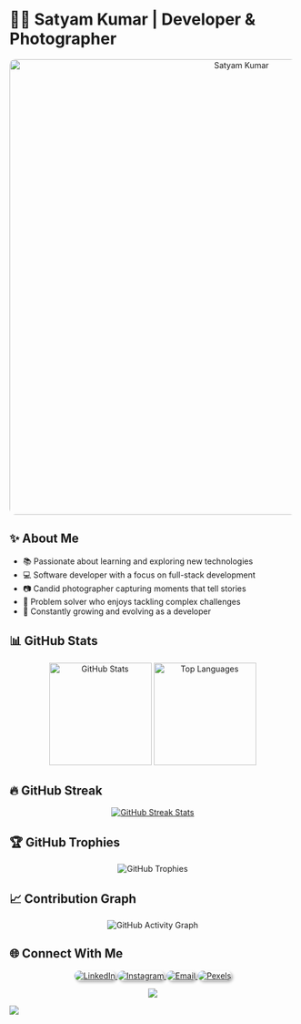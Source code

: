 # 👨‍💻 Satyam Kumar | Developer & Photographer

<p align="center">
  <img src="https://images.wallpapersden.com/image/download/late-night-coding_bWxubGiUmZqaraWkpJRobWllrWdma2U.jpg" alt="Satyam Kumar" width="800" style="border-radius: 10px"/>
</p>

## ✨ About Me

- 📚 Passionate about learning and exploring new technologies
- 💻 Software developer with a focus on full-stack development
- 📷 Candid photographer capturing moments that tell stories
- 🧠 Problem solver who enjoys tackling complex challenges
- 🌱 Constantly growing and evolving as a developer

## 📊 GitHub Stats

<div align="center">
  <img height="180em" src="https://github-readme-stats.vercel.app/api?username=Satyam2003-dev&theme=tokyonight&show_icons=true&count_private=true&include_all_commits=true&border_radius=8" alt="GitHub Stats" />
  <img height="180em" src="https://github-readme-stats.vercel.app/api/top-langs/?username=Satyam2003-dev&layout=compact&theme=tokyonight&langs_count=8&border_radius=8" alt="Top Languages" />
</div>

## 🔥 GitHub Streak  
<p align="center">
  <a href="https://git.io/streak-stats">
    <img src="https://streak-stats.demolab.com/?user=Satyam2003-dev&theme=tokyonight&hide_border=true" alt="GitHub Streak Stats" />
  </a>
</p>

## 🏆 GitHub Trophies
<p align="center">
  <img src="https://github-profile-trophy.vercel.app/?username=Satyam2003-dev&rank=SECRET,SSS,SS,S,AAA,AA,A,B,C&theme=tokyonight&no-frame=false&margin-w=15&margin-h=15&column=5&no-bg=false" alt="GitHub Trophies" />
</p>

## 📈 Contribution Graph

<p align="center">
  <img src="https://github-readme-activity-graph.vercel.app/graph?username=Satyam2003-dev&theme=tokyonight&bg_color=0,00ccff,00ff99&color=ffffff&line=00ff99&point=ffffff&area=true&hide_border=true" alt="GitHub Activity Graph" />
</p>

## 🌐 Connect With Me

<p align="center">
  <a href="https://linkedin.com/in/iamsatyam1" target="_blank">
    <img src="https://img.shields.io/badge/LinkedIn-0077B5?style=for-the-badge&logo=linkedin&logoColor=white" alt="LinkedIn" style="border-radius: 12px; box-shadow: 3px 3px 5px rgba(0,0,0,0.3);" />
  </a>
  <a href="https://instagram.com/iamsatyam1" target="_blank">
    <img src="https://img.shields.io/badge/Instagram-E4405F?style=for-the-badge&logo=Instagram&logoColor=white" alt="Instagram" style="border-radius: 12px; box-shadow: 3px 3px 5px rgba(0,0,0,0.3);" />
  </a>
  <a href="mailto:satyamkumar.sk2003@gmail.com">
    <img src="https://img.shields.io/badge/Email-D14836?style=for-the-badge&logo=gmail&logoColor=white" alt="Email" style="border-radius: 12px; box-shadow: 3px 3px 5px rgba(0,0,0,0.3);" />
  </a>
  <a href="https://www.pexels.com/@iamsatyam1" target="_blank">
    <img src="https://img.shields.io/badge/Pexels-00C853?style=for-the-badge&logo=pexels&logoColor=white" alt="Pexels" style="border-radius: 12px; box-shadow: 3px 3px 5px rgba(0,0,0,0.3);" />
  </a>
</p>

<p align="center">
  <img src="https://capsule-render.vercel.app/api?type=waving&color=gradient&height=100&section=footer&animation=twinkling" />
</p>

![](https://hit.yhype.me/github/profile?user_id=78433942)
